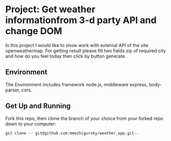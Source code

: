 # Project: Get weather informationfrom 3-d party API and change DOM

In this project I would like to show work with external API of the site openweathermap.
For getting result please fill two fields zip of required city and how do you feel today then click by button generate.


## Environment
The Environment includes framework node.js, middleware express, body-parser, cors.

## Get Up and Running

Fork this repo, then clone the branch of your choice from your forked repo down to your computer:

```
git clone -- git@github.com:mmezhigursky/weather_app.git--
```
